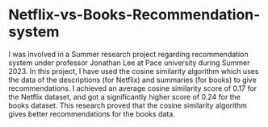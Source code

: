 # Netflix-vs-Books-Recommendation-system
I was involved in a Summer research project regarding recommendation system under professor Jonathan Lee at Pace university during Summer 2023.
In this project, I have used the cosine similarity algorithm which uses the data of the descriptions (for Netflix) and summaries (for books) to give recommendations. 
I achieved an average cosine similarity score of 0.17 for the Netflix dataset, and got a significantly higher score of 0.24 for the books dataset.
This research proved that the cosine similarity algorithm gives better recommendations for the books data.

